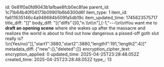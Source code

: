 id: 0e81f0a0fd9043b1afbae8fcb0ec8fae
parent_id: 1c71b64b40f04173b09901b6b6300d6f
item_type: 1
item_id: fa611635146c4a948684b509fa5db19c
item_updated_time: 1745623575717
title_diff: "[]"
body_diff: "[{\"diffs\":[[0,\"n.\\\n\\\n\"],[-1,\"---\\\n\\\nYou want me to **draft an opening scene** where she wakes up after the massacre and realizes the world is about to find out how dangerous a pissed-off goth slut really is?  \\\n(Yes/no)\"]],\"start1\":3880,\"start2\":3880,\"length1\":191,\"length2\":4}]"
metadata_diff: {"new":{},"deleted":[]}
encryption_cipher_text: 
encryption_applied: 0
updated_time: 2025-04-25T23:28:48.052Z
created_time: 2025-04-25T23:28:48.052Z
type_: 13
